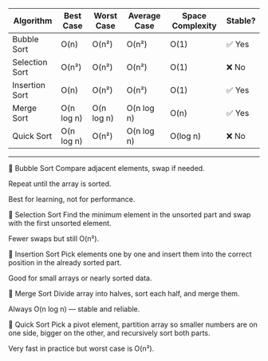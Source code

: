 | Algorithm      | Best Case  | Worst Case | Average Case | Space Complexity | Stable? |
| -------------- | ---------- | ---------- | ------------ | ---------------- | ------- |
| Bubble Sort    | O(n)       | O(n²)      | O(n²)        | O(1)             | ✅ Yes   |
| Selection Sort | O(n²)      | O(n²)      | O(n²)        | O(1)             | ❌ No    |
| Insertion Sort | O(n)       | O(n²)      | O(n²)        | O(1)             | ✅ Yes   |
| Merge Sort     | O(n log n) | O(n log n) | O(n log n)   | O(n)             | ✅ Yes   |
| Quick Sort     | O(n log n) | O(n²)      | O(n log n)   | O(log n)         | ❌ No    |
-----------------------------------------------------------------------------------------
🔹 Bubble Sort
Compare adjacent elements, swap if needed.

Repeat until the array is sorted.

Best for learning, not for performance.

🔹 Selection Sort
Find the minimum element in the unsorted part and swap with the first unsorted element.

Fewer swaps but still O(n²).

🔹 Insertion Sort
Pick elements one by one and insert them into the correct position in the already sorted part.

Good for small arrays or nearly sorted data.

🔹 Merge Sort
Divide array into halves, sort each half, and merge them.

Always O(n log n) — stable and reliable.

🔹 Quick Sort
Pick a pivot element, partition array so smaller numbers are on one side, bigger on the other, and recursively sort both parts.

Very fast in practice but worst case is O(n²).
